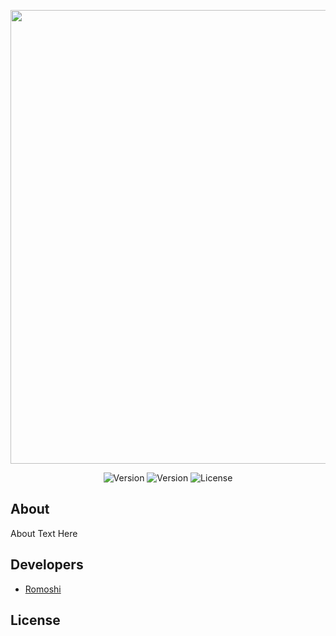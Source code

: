 <p align="center">
      <img src="Project Logo Url" width="726">
</p>

<p align="center">
   <img src="" alt="Version">
   <img src="" alt="Version">
   <img src="" alt="License">
</p>

## About

About Text Here

## Developers

- [Romoshi](https://github.com/Romoshi)

## License
